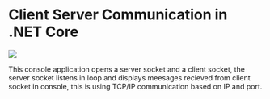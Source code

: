 # Client Server Communication in .NET Core

<img src="https://i.imgur.com/OLAkD0Y.png">

This console application opens a server socket and a client socket, the server socket listens in loop and displays meesages recieved from client socket in console, this is using TCP/IP communication based on IP and port.
